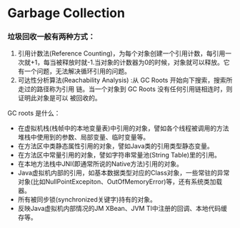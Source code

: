 # Garbage Collection

### 垃圾回收一般有两种方式：

1. 引用计数法(Reference Counting)，为每个对象创建一个引用计数，每引用一次就+1，每当被释放时就-1.当对象的计数器为0的时候，对象就可以释放。它有一个问题，无法解决循环引用的问题。
2. 可达性分析算法(Reachability Analysis) :从 GC Roots 开始向下搜索，搜索所走过的路径称为引用 链。当一个对象到 GC Roots 没有任何引用链相连时，则证明此对象是可以 被回收的。

GC roots 是什么：

* 在虚拟机栈(栈帧中的本地变量表)中引用的对象，譬如各个线程被调用的方法堆栈中使用到的参数、局部变量、临时变量等。
* 在方法区中类静态属性引用的对象，譬如Java类的引用类型静态变量。
* 在方法区中常量引用的对象，譬如字符串常量池(String Table)里的引用。
* 在本地方法栈中JNI(即通常所说的Native方法)引用的对象。 
* Java虚拟机内部的引用，如基本数据类型对应的Class对象，一些常驻的异常对象(比如NullPointExcepiton、OutOfMemoryError)等，还有系统类加载器。 
* 所有被同步锁(synchronized关键字)持有的对象。 
* 反映Java虚拟机内部情况的JM XBean、JVM TI中注册的回调、本地代码缓存等。

